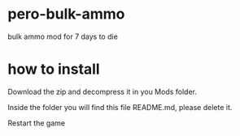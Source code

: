 # pero-bulk-ammo
bulk ammo mod for 7 days to die

# how to install
Download the zip and decompress it in you Mods folder.

Inside the folder you will find this file README.md, please delete it.

Restart the game
